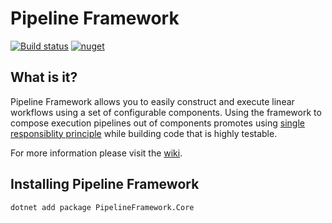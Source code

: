 # Pipeline Framework
[![Build status](https://dev.azure.com/gtmoose/Mathis%20Home/_apis/build/status/Pipeline%20Framework/Pipeline%20Framework%20-%20CI)](https://dev.azure.com/gtmoose/Mathis%20Home/_build/latest?definitionId=8) [![nuget](https://img.shields.io/nuget/v/PipelineFramework.Core.svg)](https://www.nuget.org/packages/PipelineFramework.Core/)

## What is it?

Pipeline Framework allows you to easily construct and execute linear workflows using a set of configurable components.  Using the framework to compose execution pipelines out of components promotes using [single responsiblity principle](https://en.wikipedia.org/wiki/Single_responsibility_principle) while building code that is highly testable.

For more information please visit the [wiki](https://github.com/gtmoose32/pipeline-framework/wiki).

## Installing Pipeline Framework
```
dotnet add package PipelineFramework.Core
```
